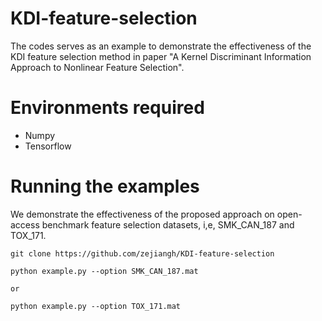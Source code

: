 # KDI-feature-selection

The codes serves as an example to demonstrate the effectiveness of the KDI feature selection method in paper "A Kernel Discriminant Information Approach to Nonlinear Feature Selection".

# Environments required

- Numpy
- Tensorflow


# Running the examples

We demonstrate the effectiveness of the proposed approach on open-access benchmark feature selection datasets, i,e, SMK_CAN_187 and TOX_171.

```shell
git clone https://github.com/zejiangh/KDI-feature-selection

python example.py --option SMK_CAN_187.mat

or

python example.py --option TOX_171.mat

```
